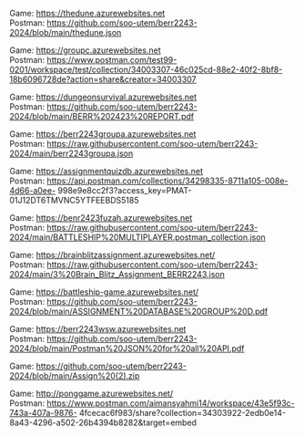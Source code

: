 Game: https://thedune.azurewebsites.net <br/>
Postman: https://github.com/soo-utem/berr2243-2024/blob/main/thedune.json

Game: https://groupc.azurewebsites.net <br/>
Postman: https://www.postman.com/test99-0201/workspace/test/collection/34003307-46c025cd-88e2-40f2-8bf8-18b6096728de?action=share&creator=34003307

Game: https://dungeonsurvival.azurewebsites.net <br/>
Postman: https://github.com/soo-utem/berr2243-2024/blob/main/BERR%202423%20REPORT.pdf

Game: https://berr2243groupa.azurewebsites.net <br/>
Postman: https://raw.githubusercontent.com/soo-utem/berr2243-2024/main/berr2243groupa.json

Game: https://assignmentquizdb.azurewebsites.net <br/>
Postman: https://api.postman.com/collections/34298335-8711a105-008e-4d66-a0ee-
998e9e8cc2f3?access_key=PMAT-01J12DT6TMVNC5YTFEEBDS5185

Game: https://benr2423fuzah.azurewebsites.net <br/>
Postman: https://raw.githubusercontent.com/soo-utem/berr2243-2024/main/BATTLESHIP%20MULTIPLAYER.postman_collection.json

Game: https://brainblitzassignment.azurewebsites.net/ <br/>
Postman: https://raw.githubusercontent.com/soo-utem/berr2243-2024/main/3%20Brain_Blitz_Assignment_BERR2243.json

Game: https://battleship-game.azurewebsites.net/ <br/>
Postman: https://github.com/soo-utem/berr2243-2024/blob/main/ASSIGNMENT%20DATABASE%20GROUP%20D.pdf

Game: https://berr2243wsw.azurewebsites.net <br/>
Postman: https://github.com/soo-utem/berr2243-2024/blob/main/Postman%20JSON%20for%20all%20API.pdf

Game: https://github.com/soo-utem/berr2243-2024/blob/main/Assign%20(2).zip

Game: http://ponggame.azurewebsites.net/ <br/>
Postman: https://www.postman.com/aimansyahmi14/workspace/43e5f93c-743a-407a-9876-
4fcecac6f983/share?collection=34303922-2edb0e14-8a43-4296-a502-26b4394b8282&target=embed




